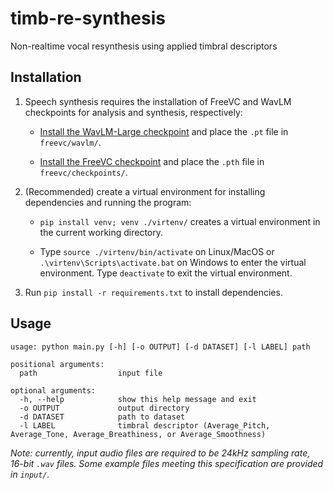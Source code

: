# timb-re-synthesis
Non-realtime vocal resynthesis using applied timbral descriptors


## Installation

1. Speech synthesis requires the installation of FreeVC and WavLM checkpoints for analysis and synthesis, respectively:

    - [Install the WavLM-Large checkpoint](https://github.com/microsoft/unilm/tree/master/wavlm) and place the `.pt` file in `freevc/wavlm/`.

    - [Install the FreeVC checkpoint](https://onedrive.live.com/?id=537643E55991EE7B%219178&resid=537643E55991EE7B%219178&e=UlhRR5&migratedtospo=true&redeem=aHR0cHM6Ly8xZHJ2Lm1zL3UvcyFBbnZ1a1ZubFEzWlR4MXJqck9aMmFiQ3d1QkFoP2U9VWxoUlI1&cid=537643e55991ee7b&v=validatepermission) and place the `.pth` file in `freevc/checkpoints/`.

2. (Recommended) create a virtual environment for installing dependencies and running the program:

    - `pip install venv; venv ./virtenv/` creates a virtual environment in the current working directory.

    - Type `source ./virtenv/bin/activate` on Linux/MacOS or `.\virtenv\Scripts\activate.bat` on Windows to enter the virtual environment. Type `deactivate` to exit the virtual environment.

3. Run `pip install -r requirements.txt` to install dependencies.


## Usage

```
usage: python main.py [-h] [-o OUTPUT] [-d DATASET] [-l LABEL] path

positional arguments:
  path                  input file

optional arguments:
  -h, --help            show this help message and exit
  -o OUTPUT             output directory
  -d DATASET            path to dataset
  -l LABEL              timbral descriptor (Average_Pitch, Average_Tone, Average_Breathiness, or Average_Smoothness)
```

*Note: currently, input audio files are required to be 24kHz sampling rate, 16-bit `.wav` files. Some example files meeting this specification are provided in `input/`.*

